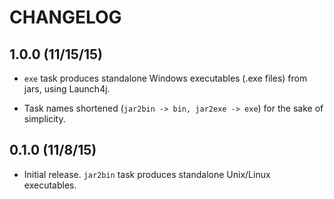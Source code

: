 # CHANGELOG

## 1.0.0 (11/15/15)

* `exe` task produces standalone Windows executables (.exe files) from jars, using Launch4j.

* Task names shortened (`jar2bin -> bin, jar2exe -> exe`) for the sake of simplicity.

## 0.1.0 (11/8/15)

* Initial release. `jar2bin` task produces standalone Unix/Linux executables.
